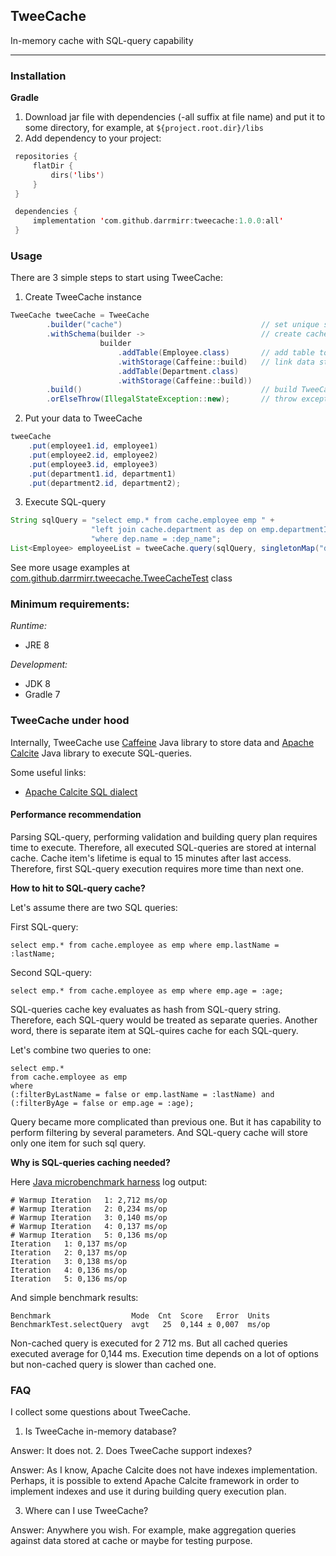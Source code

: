 ## TweeCache
In-memory cache with SQL-query capability
***

### Installation

**Gradle**

1. Download jar file with dependencies (-all suffix at file name) and put it to some directory, for example, at `${project.root.dir}/libs`
2. Add dependency to your project: 
```kotlin
 repositories {
     flatDir {
         dirs('libs')
     }
 }

 dependencies {
     implementation 'com.github.darrmirr:tweecache:1.0.0:all'
 }   
```

### Usage

There are 3 simple steps to start using TweeCache:

1. Create TweeCache instance
```java
TweeCache tweeCache = TweeCache
        .builder("cache")                               // set unique schema name
        .withSchema(builder ->                          // create cache schema
                    builder
                        .addTable(Employee.class)       // add table to schema
                        .withStorage(Caffeine::build)   // link data storage to table
                        .addTable(Department.class)
                        .withStorage(Caffeine::build))
        .build()                                        // build TweeCache
        .orElseThrow(IllegalStateException::new);       // throw exception if something goes wrong
```
2. Put your data to TweeCache
```java
tweeCache
    .put(employee1.id, employee1)
    .put(employee2.id, employee2)
    .put(employee3.id, employee3)
    .put(department1.id, department1)
    .put(department2.id, department2);
```
3. Execute SQL-query
```java
String sqlQuery = "select emp.* from cache.employee emp " +
                  "left join cache.department as dep on emp.departmentId = dep.id " +
                  "where dep.name = :dep_name";
List<Employee> employeeList = tweeCache.query(sqlQuery, singletonMap("dep_name", "IT department"), employeeRowMapper());
```

See more usage examples at [com.github.darrmirr.tweecache.TweeCacheTest](https://github.com/DarrMirr/TweeCache/blob/main/src/test/java/com/github/darrmirr/tweecache/TweeCacheTest.java) class

### Minimum requirements:

*Runtime:*
- JRE 8

*Development:*
- JDK 8
- Gradle 7

### TweeCache under hood

Internally, TweeCache use [Caffeine](https://github.com/ben-manes/caffeine) Java library to store data and [Apache Calcite](https://calcite.apache.org) Java library to execute SQL-queries.

Some useful links:
- [Apache Calcite SQL dialect](https://calcite.apache.org/docs/reference.html)

#### Performance recommendation

Parsing SQL-query, performing validation and building query plan requires time to execute. Therefore, all executed SQL-queries are stored at internal cache. Cache item's lifetime is equal to 15 minutes after last access. Therefore, first SQL-query execution requires more time than next one. 

**How to hit to SQL-query cache?**

Let's assume there are two SQL queries:

First SQL-query:
```sqlite-psql
select emp.* from cache.employee as emp where emp.lastName = :lastName;
```
Second SQL-query:
```sqlite-psql
select emp.* from cache.employee as emp where emp.age = :age;
```
SQL-queries cache key evaluates as hash from SQL-query string. Therefore, each SQL-query would be treated as separate queries. Another word, there is separate item at SQL-quires cache for each SQL-query.

Let's combine two queries to one:
```sqlite-psql
select emp.* 
from cache.employee as emp 
where 
(:filterByLastName = false or emp.lastName = :lastName) and 
(:filterByAge = false or emp.age = :age);
```
Query became more complicated than previous one. But it has capability to perform filtering by several parameters. And SQL-query cache will store only one item for such sql query.

**Why is SQL-queries caching needed?**

Here [Java microbenchmark harness](https://openjdk.java.net/projects/code-tools/jmh/) log output:

```
# Warmup Iteration   1: 2,712 ms/op
# Warmup Iteration   2: 0,234 ms/op
# Warmup Iteration   3: 0,140 ms/op
# Warmup Iteration   4: 0,137 ms/op
# Warmup Iteration   5: 0,136 ms/op
Iteration   1: 0,137 ms/op
Iteration   2: 0,137 ms/op
Iteration   3: 0,138 ms/op
Iteration   4: 0,136 ms/op
Iteration   5: 0,136 ms/op
```

And simple benchmark results:
```
Benchmark                  Mode  Cnt  Score   Error  Units
BenchmarkTest.selectQuery  avgt   25  0,144 ± 0,007  ms/op
```

Non-cached query is executed for 2 712 ms. But all cached queries executed average for 0,144 ms. Execution time depends on a lot of options but non-cached query is slower than cached one.

### FAQ

I collect some questions about TweeCache. 

1. Is TweeCache in-memory database?

Answer: It does not.
2. Does TweeCache support indexes?

Answer: 
As I know, Apache Calcite does not have indexes implementation. Perhaps, it is possible to extend Apache Calcite framework in order to implement indexes and use it during building query execution plan.

3. Where can I use TweeCache?

Answer: Anywhere you wish. For example, make aggregation queries against data stored at cache or maybe for testing purpose.